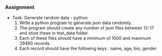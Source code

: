 ### Assignment


- Task: Generate random data - python
    1. Write a python program to generate json data randomly.
    2. The program should create any number of json files between 12-17 and store these in test_data folder. 
    3. Each of these files should have a minimum of 1000 and maximum 39480 records.
    4. Each record should have the following keys : name, age, bio, gender